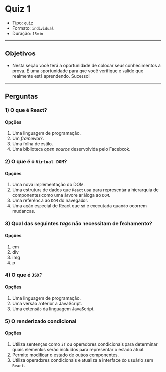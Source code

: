# Quiz 1

- Tipo: `quiz`
- Formato: `individual`
- Duração: `15min`

***

## Objetivos

- Nesta seção você terá a oportunidade de colocar seus conhecimentos à prova. É uma oportunidade para que você verifique e valide que realmente está aprendendo. Sucesso!

***

## Perguntas

### 1) O que é React?

#### Opções

1. Uma linguagem de programação.
2. Um _framework_.
3. Uma folha de estilo.
4. Uma biblioteca _open source_ desenvolvida pelo Facebook.

<solution style="display:none;">4</solution>

### 2) O que é o `Virtual DOM`?

#### Opções

1. Uma nova implementação do DOM.
2. Uma estrutura de dados que `React` usa para representar a hierarquia de componentes como uma árvore análoga ao `DOM`.
3. Uma referência ao `DOM` do navegador.
4. Uma ação especial de React que só é executada quando ocorrem mudanças.

<solution style="display:none;">2</solution>

### 3) Qual das seguintes *tags* não necessitam de fechamento?

#### Opções

1. em
2. div
3. img
4. p

<solution style="display:none;">3</solution>

### 4) O que é `JSX`?

#### Opções

1. Uma linguagem de programação.
2. Uma versão anterior a JavaScript.
3. Uma extensão da linguagem JavaScript.

<solution style="display:none;">3</solution>

### 5) O renderizado condicional

#### Opções

1. Utiliza sentenças como `if` ou operadores condicionais para determinar quais elementos serão incluídos para representar o estado atual.
2. Permite modificar o estado de outros componentes.
3. Utiliza operadores condicionais e atualiza a interface do usuário sem `React`.

<solution style="display:none;">1</solution>
